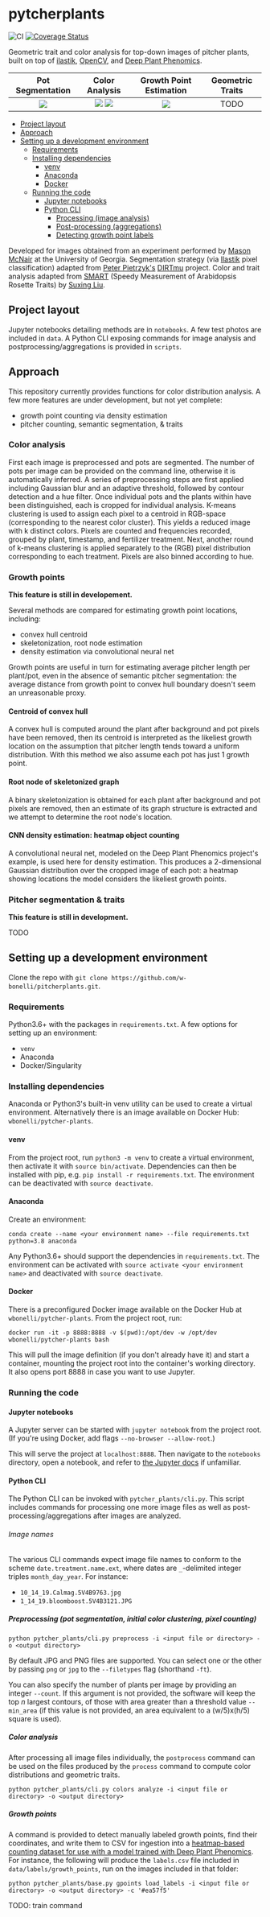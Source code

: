 # pytcherplants

![CI](https://github.com/w-bonelli/pytcherplants/workflows/ci/badge.svg)
[![Coverage Status](https://coveralls.io/repos/github/w-bonelli/pytcherplants/badge.svg?branch=main)](https://coveralls.io/github/w-bonelli/pytcherplants?branch=main)


Geometric trait and color analysis for top-down images of pitcher plants, built on top of [ilastik](https://www.ilastik.org/), [OpenCV](https://github.com/opencv/opencv-python), and [Deep Plant Phenomics](https://github.com/p2irc/deepplantphenomics).

Pot Segmentation             |            Color Analysis             | Growth Point Estimation | Geometric Traits | 
:----------------------------:|:-------------------------------------:|:-----------------------:|:----------------:|
![](media/cont.png)  | ![](media/rad.png) ![](media/rgb.png) |    ![](media/gp.jpg)    |       TODO       

<!-- START doctoc generated TOC please keep comment here to allow auto update -->
<!-- DON'T EDIT THIS SECTION, INSTEAD RE-RUN doctoc TO UPDATE -->

- [Project layout](#project-layout)
- [Approach](#approach)
- [Setting up a development environment](#setting-up-a-development-environment)
  - [Requirements](#requirements)
  - [Installing dependencies](#installing-dependencies)
    - [venv](#venv)
    - [Anaconda](#anaconda)
    - [Docker](#docker)
  - [Running the code](#running-the-code)
    - [Jupyter notebooks](#jupyter-notebooks)
    - [Python CLI](#python-cli)
      - [Processing (image analysis)](#processing-image-analysis)
      - [Post-processing (aggregations)](#post-processing-aggregations)
      - [Detecting growth point labels](#detecting-growth-point-labels)

<!-- END doctoc generated TOC please keep comment here to allow auto update -->

Developed for images obtained from an experiment performed by [Mason McNair](https://github.com/mmcnair91) at the University of Georgia. Segmentation strategy (via [Ilastik](https://www.ilastik.org/) pixel classification) adapted from [Peter Pietrzyk's](https://github.com/PeterPieGH) [DIRTmu](https://github.com/Computational-Plant-Science/DIRTmu) project. Color and trait analysis adapted from [SMART](https://github.com/Computational-Plant-Science/SMART) (Speedy Measurement of Arabidopsis Rosette Traits) by [Suxing Liu](https://github.com/lsx1980).

## Project layout

Jupyter notebooks detailing methods are in `notebooks`. A few test photos are included in `data`. A Python CLI exposing commands for image analysis and postprocessing/aggregations is provided in `scripts`. <!--A `Snakefile` is also provided, encapsulating a Snakemake pipeline which invokes the Python CLI to process individual images in parallel before computing aggregate statistics.-->

## Approach

This repository currently provides functions for color distribution analysis. A few more features are under development, but not yet complete:

- growth point counting via density estimation
- pitcher counting, semantic segmentation, & traits

### Color analysis

First each image is preprocessed and pots are segmented. The number of pots per image can be provided on the command line, otherwise it is automatically inferred. A series of preprocessing steps are first applied including Gaussian blur and an adaptive threshold, followed by contour detection and a hue filter. Once individual pots and the plants within have been distinguished, each is cropped for individual analysis. K-means clustering is used to assign each pixel to a centroid in RGB-space (corresponding to the nearest color cluster). This yields a reduced image with k distinct colors. Pixels are counted and frequencies recorded, grouped by plant, timestamp, and fertilizer treatment. Next, another round of k-means clustering is applied separately to the (RGB) pixel distribution corresponding to each treatment. Pixels are also binned according to hue.

### Growth points

**This feature is still in developement.**

Several methods are compared for estimating growth point locations, including:

- convex hull centroid
- skeletonization, root node estimation
- density estimation via convolutional neural net

Growth points are useful in turn for estimating average pitcher length per plant/pot, even in the absence of semantic pitcher segmentation: the average distance from growth point to convex hull boundary doesn't seem an unreasonable proxy.

#### Centroid of convex hull

A convex hull is computed around the plant after background and pot pixels have been removed, then its centroid is interpreted as the likeliest growth location on the assumption that pitcher length tends toward a uniform distribution. With this method we also assume each pot has just 1 growth point.

#### Root node of skeletonized graph

A binary skeletonization is obtained for each plant after background and pot pixels are removed, then an estimate of its graph structure is extracted and we attempt to determine the root node's location.

#### CNN density estimation: heatmap object counting

A convolutional neural net, modeled on the Deep Plant Phenomics project's example, is used here for density estimation. This produces a 2-dimensional Gaussian distribution over the cropped image of each pot: a heatmap showing locations the model considers the likeliest growth points.

### Pitcher segmentation & traits

**This feature is still in development.**

TODO

## Setting up a development environment

Clone the repo with `git clone https://github.com/w-bonelli/pitcherplants.git`.

### Requirements

Python3.6+ with the packages in `requirements.txt`. A few options for setting up an environment:

- `venv`
- Anaconda
- Docker/Singularity

### Installing dependencies

Anaconda or Python3's built-in venv utility can be used to create a virtual environment. Alternatively there is an image available on Docker Hub: `wbonelli/pytcher-plants`.

#### venv

From the project root, run `python3 -m venv` to create a virtual environment, then activate it with `source bin/activate`. Dependencies can then be installed with pip, e.g. `pip install -r requirements.txt`. The environment can be deactivated with `source deactivate`.

#### Anaconda

Create an environment:

```shell
conda create --name <your environment name> --file requirements.txt python=3.8 anaconda
```

Any Python3.6+ should support the dependencies in `requirements.txt`. The environment can be activated with `source activate <your environment name>` and deactivated with `source deactivate`.

#### Docker

There is a preconfigured Docker image available on the Docker Hub at `wbonelli/pytcher-plants`. From the project root, run:

```shell
docker run -it -p 8888:8888 -v $(pwd):/opt/dev -w /opt/dev wbonelli/pytcher-plants bash
```

This will pull the image definition (if you don't already have it) and start a container, mounting the project root into the container's working directory. It also opens port 8888 in case you want to use Jupyter.

### Running the code

#### Jupyter notebooks

A Jupyter server can be started with `jupyter notebook` from the project root. (If you're using Docker, add flags `--no-browser --allow-root`.)

This will serve the project at `localhost:8888`. Then navigate to the `notebooks` directory, open a notebook, and refer to [the Jupyter docs](https://jupyter.org/documentation) if unfamiliar.

#### Python CLI

The Python CLI can be invoked with `pytcher_plants/cli.py`. This script includes commands for processing one more image files as well as post-processing/aggregations after images are analyzed.

###### Image names

The various CLI commands expect image file names to conform to the scheme `date.treatment.name.ext`, where dates are `_`-delimited integer triples `month_day_year`. For instance:

- `10_14_19.Calmag.5V4B9763.jpg`
- `1_14_19.bloomboost.5V4B3121.JPG`

##### Preprocessing (pot segmentation, initial color clustering, pixel counting)

```shell
python pytcher_plants/cli.py preprocess -i <input file or directory> -o <output directory>
```

By default JPG and PNG files are supported. You can select one or the other by passing `png` or `jpg` to the `--filetypes` flag (shorthand `-ft`).

You can also specify the number of plants per image by providing an integer `--count`. If this argument is not provided, the software will keep the top $n$ largest contours, of those with area greater than a threshold value `--min_area` (if this value is not provided, an area equivalent to a (w/5)x(h/5) square is used).

##### Color analysis

After processing all image files individually, the `postprocess` command can be used on the files produced by the `process` command to compute color distributions and geometric traits.

```shell
python pytcher_plants/cli.py colors analyze -i <input file or directory> -o <output directory>
```

##### Growth points

A command is provided to detect manually labeled growth points, find their coordinates, and write them to CSV for ingestion into a [heatmap-based counting dataset for use with a model trained with Deep Plant Phenomics](https://deep-plant-phenomics.readthedocs.io/en/latest/Loaders/#load-heatmap-based-counting-dataset-from-directory). For instance, the following will produce the `labels.csv` file included in `data/labels/growth_points`, run on the images included in that folder:

```shell
python pytcher_plants/base.py gpoints load_labels -i <input file or directory> -o <output directory> -c '#ea57f5'
```

TODO: train command
